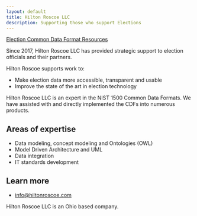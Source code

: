 ```yaml
---
layout: default
title: Hilton Roscoe LLC
description: Supporting those who support Elections
---
```


[Election Common Data Format Resources](./CDFResources)

Since 2017, Hilton Roscoe LLC has provided strategic support to election officials and their partners. 

Hilton Roscoe supports work to:

- Make election data more accessible, transparent and usable
- Improve the state of the art in election technology

Hilton Roscoe LLC is an expert in the NIST 1500 Common Data Formats. We have assisted with and directly implemented the CDFs into numerous products.

## Areas of expertise

- Data modeling, concept modeling and Ontologies (OWL)
- Model Driven Architecture and UML
- Data integration 
- IT standards development

## Learn more
- [info@hiltonroscoe.com](mailto:info@hiltonroscoe.com)

Hilton Roscoe LLC is an Ohio based company.